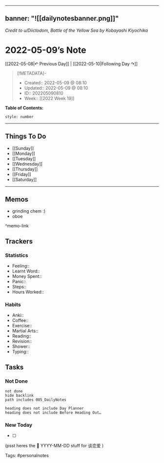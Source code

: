 
---
banner: "![[dailynotesbanner.png]]"
---
*Credit to u/Diictodom, Battle of the Yellow Sea by Kobayashi Kiyochika*

# 2022-05-09’s Note

[[2022-05-08|↶ Previous Day]] | [[2022-05-10|Following Day ↷]]

> [!METADATA]-
> - Created:: 2022-05-09 @ 08:10
> - Updated:: 2022-05-09 @ 08:10
> - ID:: 202205090810
> - Week:: [[2022 Week 19]]

**Table of Contents:**
```toc
style: number
```

___
## Things To Do

- [[Sunday]]
- [[Monday]]
- [[Tuesday]]
- [[Wednesday]]
- [[Thursday]]
- [[Friday]]
- [[Saturday]]

---
## Memos
- grinding chem :)
- oboe 

^memo-link

## Trackers
### Statistics
- Feeling:: 
- Learnt Word:: 
- Money Spent:: 
- Panic:: 
- Steps:: 
- Hours Worked:: 

### Habits
- Anki:: 
- Coffee:: 
- Exercise:: 
- Martial Arts:: 
- Reading:: 
- Revision:: 
- Shower::
- Typing:: 

## Tasks
### Not Done
```tasks
not done
hide backlink
path includes 005_DailyNotes

heading does not include Day Planner
heading does not include Before Heading Out…
```

### New Today
- [ ]


(psst heres the 📅 YYYY-MM-DD stuff for 谈恋爱 )

Tags: #personalnotes 
